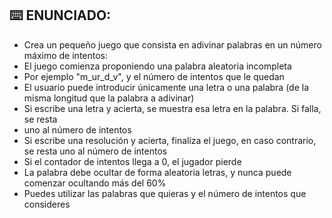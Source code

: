 ## ⌨️ ENUNCIADO:

- Crea un pequeño juego que consista en adivinar palabras en un número máximo de intentos:
- El juego comienza proponiendo una palabra aleatoria incompleta
- Por ejemplo "m_ur_d_v", y el número de intentos que le quedan
- El usuario puede introducir únicamente una letra o una palabra (de la misma longitud que la palabra a adivinar)
- Si escribe una letra y acierta, se muestra esa letra en la palabra. Si falla, se resta
- uno al número de intentos
- Si escribe una resolución y acierta, finaliza el juego, en caso contrario, se resta uno al número de intentos
- Si el contador de intentos llega a 0, el jugador pierde
- La palabra debe ocultar de forma aleatoria letras, y nunca puede comenzar ocultando más del 60%
- Puedes utilizar las palabras que quieras y el número de intentos que consideres
